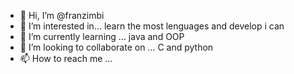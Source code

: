 - 👋 Hi, I’m @franzimbi
- 👀 I’m interested in... learn the most lenguages and develop i can
- 🌱 I’m currently learning ... java and OOP
- 💞️ I’m looking to collaborate on ... C and python
- 📫 How to reach me ... 

<!---
franzimbi/franzimbi is a ✨ special ✨ repository because its `README.md` (this file) appears on your GitHub profile.
You can click the Preview link to take a look at your changes.
--->
